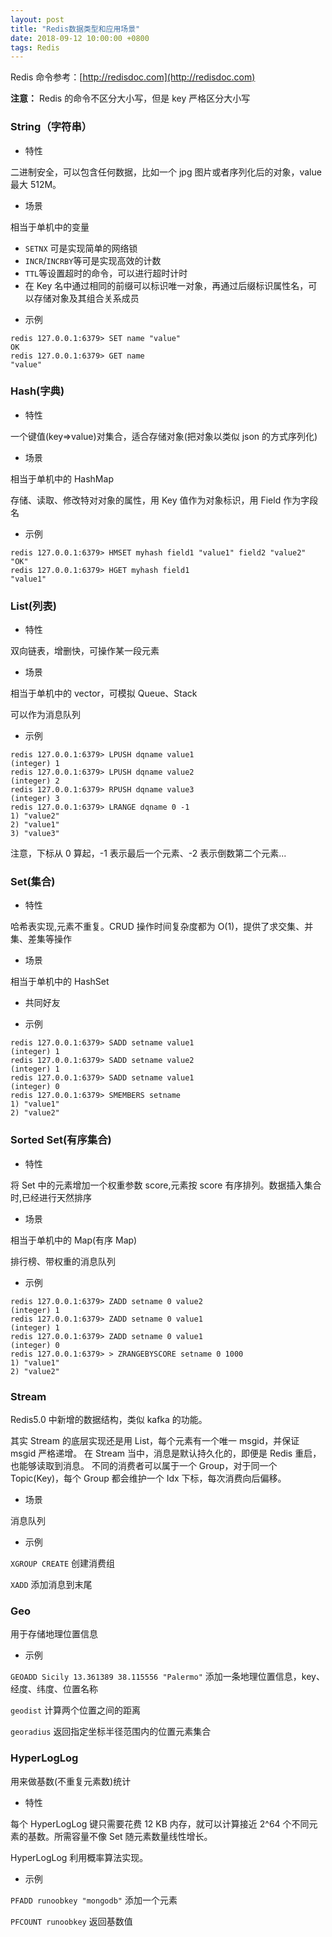 ```yaml
---
layout: post
title: "Redis数据类型和应用场景"
date: 2018-09-12 10:00:00 +0800
tags: Redis
---
```


Redis 命令参考：[http://redisdoc.com](http://redisdoc.com)

**注意：** Redis 的命令不区分大小写，但是 key 严格区分大小写

### String（字符串）

- 特性

二进制安全，可以包含任何数据，比如一个 jpg 图片或者序列化后的对象，value 最大 512M。

- 场景

相当于单机中的变量

- `SETNX` 可是实现简单的网络锁
- `INCR`/`INCRBY`等可是实现高效的计数
- `TTL`等设置超时的命令，可以进行超时计时
- 在 Key 名中通过相同的前缀可以标识唯一对象，再通过后缀标识属性名，可以存储对象及其组合关系成员

* 示例

```
redis 127.0.0.1:6379> SET name "value"
OK
redis 127.0.0.1:6379> GET name
"value"
```

### Hash(字典)

- 特性

一个键值(key=>value)对集合，适合存储对象(把对象以类似 json 的方式序列化)

- 场景

相当于单机中的 HashMap

存储、读取、修改特对对象的属性，用 Key 值作为对象标识，用 Field 作为字段名

- 示例

```
redis 127.0.0.1:6379> HMSET myhash field1 "value1" field2 "value2"
"OK"
redis 127.0.0.1:6379> HGET myhash field1
"value1"
```

### List(列表)

- 特性

双向链表，增删快，可操作某一段元素

- 场景

相当于单机中的 vector，可模拟 Queue、Stack

可以作为消息队列

- 示例

```
redis 127.0.0.1:6379> LPUSH dqname value1
(integer) 1
redis 127.0.0.1:6379> LPUSH dqname value2
(integer) 2
redis 127.0.0.1:6379> RPUSH dqname value3
(integer) 3
redis 127.0.0.1:6379> LRANGE dqname 0 -1
1) "value2"
2) "value1"
3) "value3"
```

注意，下标从 0 算起，-1 表示最后一个元素、-2 表示倒数第二个元素...

### Set(集合)

- 特性

哈希表实现,元素不重复。CRUD 操作时间复杂度都为 O(1)，提供了求交集、并集、差集等操作

- 场景

相当于单机中的 HashSet

- 共同好友

- 示例

```
redis 127.0.0.1:6379> SADD setname value1
(integer) 1
redis 127.0.0.1:6379> SADD setname value2
(integer) 1
redis 127.0.0.1:6379> SADD setname value1
(integer) 0
redis 127.0.0.1:6379> SMEMBERS setname
1) "value1"
2) "value2"
```

### Sorted Set(有序集合)

- 特性

将 Set 中的元素增加一个权重参数 score,元素按 score 有序排列。数据插入集合时,已经进行天然排序

- 场景

相当于单机中的 Map(有序 Map)

排行榜、带权重的消息队列

- 示例

```
redis 127.0.0.1:6379> ZADD setname 0 value2
(integer) 1
redis 127.0.0.1:6379> ZADD setname 0 value1
(integer) 1
redis 127.0.0.1:6379> ZADD setname 0 value1
(integer) 0
redis 127.0.0.1:6379> > ZRANGEBYSCORE setname 0 1000
1) "value1"
2) "value2"
```

### Stream

Redis5.0 中新增的数据结构，类似 kafka 的功能。

其实 Stream 的底层实现还是用 List，每个元素有一个唯一 msgid，并保证 msgid 严格递增。
在 Stream 当中，消息是默认持久化的，即便是 Redis 重启，也能够读取到消息。
不同的消费者可以属于一个 Group，对于同一个 Topic(Key)，每个 Group 都会维护一个 Idx 下标，每次消费向后偏移。

- 场景

消息队列

- 示例

`XGROUP CREATE`
创建消费组

`XADD`
添加消息到末尾

### Geo

用于存储地理位置信息

- 示例

`GEOADD Sicily 13.361389 38.115556 "Palermo"`
添加一条地理位置信息，key、经度、纬度、位置名称

`geodist`
计算两个位置之间的距离

`georadius`
返回指定坐标半径范围内的位置元素集合

### HyperLogLog

用来做基数(不重复元素数)统计

- 特性

每个 HyperLogLog 键只需要花费 12 KB 内存，就可以计算接近 2^64 个不同元素的基数。所需容量不像 Set 随元素数量线性增长。

HyperLogLog 利用概率算法实现。

- 示例

`PFADD runoobkey "mongodb"`
添加一个元素

`PFCOUNT runoobkey`
返回基数值
